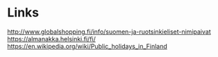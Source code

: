 Links
=====

http://www.globalshopping.fi/info/suomen-ja-ruotsinkieliset-nimipaivat
https://almanakka.helsinki.fi/fi/
https://en.wikipedia.org/wiki/Public_holidays_in_Finland

